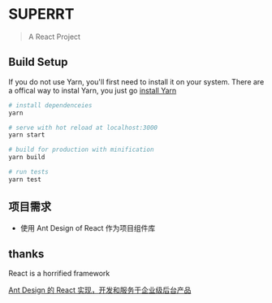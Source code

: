 # SUPERRT

> A React Project

## Build Setup

If you do not use Yarn, you'll first need to install it on your system.
There are a offical way to instal Yarn, you just go [install Yarn](https://yarnpkg.com/en/docs/install#windows-stable)

```bash
# install dependenceies
yarn

# serve with hot reload at localhost:3000
yarn start

# build for production with minification
yarn build

# run tests
yarn test
```

## 项目需求

- 使用 Ant Design of React 作为项目组件库

## thanks

React is a horrified framework

[Ant Design 的 React 实现，开发和服务于企业级后台产品](https://ant.design/docs/react/introduce-cn)
